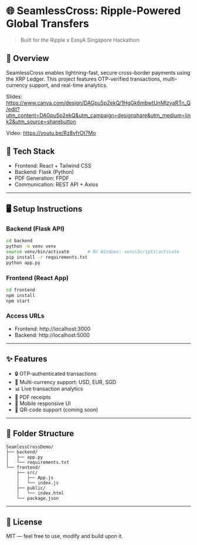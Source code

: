 # 🌐 SeamlessCross: Ripple-Powered Global Transfers

> Built for the Ripple x EasyA Singapore Hackathon

## 🚀 Overview

SeamlessCross enables lightning-fast, secure cross-border payments using the XRP Ledger. This project features OTP-verified transactions, multi-currency support, and real-time analytics. 

Slides: https://www.canva.com/design/DAGpu5p2ekQ/1HgGk6mbwtUnMIzyaRTn_Q/edit?utm_content=DAGpu5p2ekQ&utm_campaign=designshare&utm_medium=link2&utm_source=sharebutton 

Video: https://youtu.be/Rz8vfrOt7Mo

## 🧱 Tech Stack

- Frontend: React + Tailwind CSS
- Backend: Flask (Python)
- PDF Generation: FPDF
- Communication: REST API + Axios

---

## 🖥️ Setup Instructions

### Backend (Flask API)
```bash
cd backend
python -m venv venv
source venv/bin/activate       # On Windows: venv\Scripts\activate
pip install -r requirements.txt
python app.py
```

### Frontend (React App)
```bash
cd frontend
npm install
npm start
```

### Access URLs
- Frontend: http://localhost:3000
- Backend: http://localhost:5000

---

## ✨ Features

- 🔒 OTP-authenticated transactions
- 💱 Multi-currency support: USD, EUR, SGD
- 📊 Live transaction analytics
- 📄 PDF receipts
- 📱 Mobile responsive UI
- 🔗 QR-code support (coming soon)

---

## 📂 Folder Structure

```
SeamlessCrossDemo/
├── backend/
│   ├── app.py
│   └── requirements.txt
└── frontend/
    ├── src/
    │   ├── App.js
    │   └── index.js
    ├── public/
    │   └── index.html
    └── package.json
```

---

## 📜 License

MIT — feel free to use, modify and build upon it.
